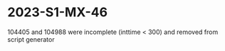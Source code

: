 # 2023-S1-MX-46

104405 and 104988 were incomplete (inttime < 300) and removed from script generator



